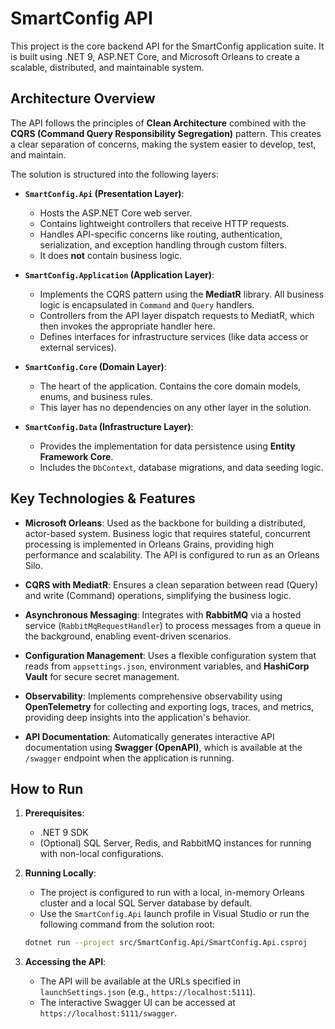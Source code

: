 # SmartConfig API

This project is the core backend API for the SmartConfig application suite. It is built using .NET 9, ASP.NET Core, and Microsoft Orleans to create a scalable, distributed, and maintainable system.

## Architecture Overview

The API follows the principles of **Clean Architecture** combined with the **CQRS (Command Query Responsibility Segregation)** pattern. This creates a clear separation of concerns, making the system easier to develop, test, and maintain.

The solution is structured into the following layers:

-   **`SmartConfig.Api` (Presentation Layer)**:
    -   Hosts the ASP.NET Core web server.
    -   Contains lightweight controllers that receive HTTP requests.
    -   Handles API-specific concerns like routing, authentication, serialization, and exception handling through custom filters.
    -   It does **not** contain business logic.

-   **`SmartConfig.Application` (Application Layer)**:
    -   Implements the CQRS pattern using the **MediatR** library. All business logic is encapsulated in `Command` and `Query` handlers.
    -   Controllers from the API layer dispatch requests to MediatR, which then invokes the appropriate handler here.
    -   Defines interfaces for infrastructure services (like data access or external services).

-   **`SmartConfig.Core` (Domain Layer)**:
    -   The heart of the application. Contains the core domain models, enums, and business rules.
    -   This layer has no dependencies on any other layer in the solution.

-   **`SmartConfig.Data` (Infrastructure Layer)**:
    -   Provides the implementation for data persistence using **Entity Framework Core**.
    -   Includes the `DbContext`, database migrations, and data seeding logic.

## Key Technologies & Features

-   **Microsoft Orleans**: Used as the backbone for building a distributed, actor-based system. Business logic that requires stateful, concurrent processing is implemented in Orleans Grains, providing high performance and scalability. The API is configured to run as an Orleans Silo.

-   **CQRS with MediatR**: Ensures a clean separation between read (Query) and write (Command) operations, simplifying the business logic.

-   **Asynchronous Messaging**: Integrates with **RabbitMQ** via a hosted service (`RabbitMqRequestHandler`) to process messages from a queue in the background, enabling event-driven scenarios.

-   **Configuration Management**: Uses a flexible configuration system that reads from `appsettings.json`, environment variables, and **HashiCorp Vault** for secure secret management.

-   **Observability**: Implements comprehensive observability using **OpenTelemetry** for collecting and exporting logs, traces, and metrics, providing deep insights into the application's behavior.

-   **API Documentation**: Automatically generates interactive API documentation using **Swagger (OpenAPI)**, which is available at the `/swagger` endpoint when the application is running.

## How to Run

1.  **Prerequisites**:
    -   .NET 9 SDK
    -   (Optional) SQL Server, Redis, and RabbitMQ instances for running with non-local configurations.

2.  **Running Locally**:
    -   The project is configured to run with a local, in-memory Orleans cluster and a local SQL Server database by default.
    -   Use the `SmartConfig.Api` launch profile in Visual Studio or run the following command from the solution root:

    ```bash
    dotnet run --project src/SmartConfig.Api/SmartConfig.Api.csproj
    ```

3.  **Accessing the API**:
    -   The API will be available at the URLs specified in `launchSettings.json` (e.g., `https://localhost:5111`).
    -   The interactive Swagger UI can be accessed at `https://localhost:5111/swagger`.
